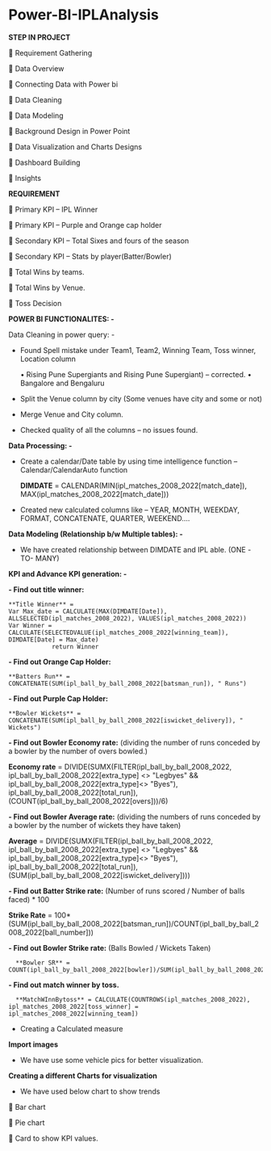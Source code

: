 # Power-BI-IPLAnalysis


**STEP IN PROJECT**


	Requirement Gathering

	Data Overview

	Connecting Data with Power bi

	Data Cleaning

	Data Modeling

	Background Design in Power Point

	Data Visualization and Charts Designs

	Dashboard Building

	Insights


**REQUIREMENT**


	Primary KPI – IPL Winner

	Primary KPI – Purple and Orange cap holder

	Secondary KPI – Total Sixes and fours of the season

	Secondary KPI – Stats by player(Batter/Bowler)

	Total Wins by teams.

	Total Wins by Venue.

	Toss Decision


**POWER BI FUNCTIONALITES: -**

Data Cleaning in power query: - 

-	Found Spell mistake under Team1, Team2, Winning Team, Toss winner, Location column
  
    •	Rising Pune Supergiants and Rising Pune Supergiant) – corrected.
    •	Bangalore and Bengaluru

-	Split the Venue column by city (Some venues have city and some or not)
  
-	Merge Venue and City column.
  
-	Checked quality of all the columns – no issues found.
  
**Data Processing: -**

-	Create a calendar/Date table by using time intelligence function – Calendar/CalendarAuto function
  
	**DIMDATE** = CALENDAR(MIN(ipl_matches_2008_2022[match_date]), MAX(ipl_matches_2008_2022[match_date]))

-	Created new calculated columns like – YEAR, MONTH, WEEKDAY, FORMAT, CONCATENATE, QUARTER, WEEKEND....

  
**Data Modeling (Relationship b/w Multiple tables): -**

-	We have created relationship between DIMDATE and IPL able. (ONE -TO- MANY)
  
**KPI and Advance KPI generation: -**

**-	Find out title winner:**
  
    **Title Winner** = 
    Var Max_date = CALCULATE(MAX(DIMDATE[Date]), ALLSELECTED(ipl_matches_2008_2022), VALUES(ipl_matches_2008_2022))
    Var Winner = CALCULATE(SELECTEDVALUE(ipl_matches_2008_2022[winning_team]), DIMDATE[Date] = Max_date)
                return Winner

**-	Find out Orange Cap Holder:**
  
    **Batters Run** = CONCATENATE(SUM(ipl_ball_by_ball_2008_2022[batsman_run]), " Runs")

**-	Find out Purple Cap Holder:**
  
    **Bowler Wickets** = CONCATENATE(SUM(ipl_ball_by_ball_2008_2022[iswicket_delivery]), " Wickets")

**- Find out Bowler Economy rate:** (dividing the number of runs conceded by a bowler by the number of overs bowled.)
  
   **Economy rate** = DIVIDE(SUMX(FILTER(ipl_ball_by_ball_2008_2022, ipl_ball_by_ball_2008_2022[extra_type] <> "Legbyes" &&   ipl_ball_by_ball_2008_2022[extra_type]<> "Byes"), ipl_ball_by_ball_2008_2022[total_run]),(COUNT(ipl_ball_by_ball_2008_2022[overs]))/6)

**-	Find out Bowler Average rate:** (dividing the numbers of runs conceded by a bowler by the number of wickets they have taken)
  
  **Average** = 
    DIVIDE(SUMX(FILTER(ipl_ball_by_ball_2008_2022, ipl_ball_by_ball_2008_2022[extra_type] <> "Legbyes" && ipl_ball_by_ball_2008_2022[extra_type]<>     "Byes"), ipl_ball_by_ball_2008_2022[total_run]),(SUM(ipl_ball_by_ball_2008_2022[iswicket_delivery])))

**-	Find out Batter Strike rate:** (Number of runs scored / Number of balls faced) * 100
  
  **Strike Rate** = 100*(SUM(ipl_ball_by_ball_2008_2022[batsman_run])/COUNT(ipl_ball_by_ball_2008_2022[ball_number]))

**-	Find out Bowler Strike rate:** (Balls Bowled / Wickets Taken)
  
      **Bowler SR** = COUNT(ipl_ball_by_ball_2008_2022[bowler])/SUM(ipl_ball_by_ball_2008_2022[iswicket_delivery])

**-	Find out match winner by toss.**
  
      **MatchWInnBytoss** = CALCULATE(COUNTROWS(ipl_matches_2008_2022), ipl_matches_2008_2022[toss_winner] = ipl_matches_2008_2022[winning_team])

-	Creating a Calculated measure
  
**Import images**
 	
-	We have use some vehicle pics for better visualization.
  
**Creating a different Charts for visualization**

-	We have used below chart to show trends
  
	Bar chart 

	Pie chart 

	Card to show KPI values.

 

